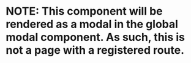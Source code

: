 

# NOTE: This component will be rendered as a modal in the global modal component. As such, this is not a page with a registered route.